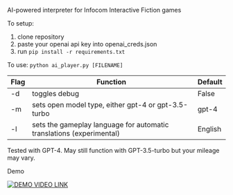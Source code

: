 AI-powered interpreter for Infocom Interactive Fiction games

To setup:
1. clone repository
2. paste your openai api key into openai_creds.json
3. run ```pip install -r requirements.txt```

To use:
```python ai_player.py [FILENAME]```

|Flag|Function|Default|
|-|-|-|
|-d|toggles debug|False|
|-m|sets open model type, either gpt-4 or gpt-3.5-turbo|gpt-4|
|-l|sets the gameplay language for automatic translations (experimental)|English|

Tested with GPT-4. May still function with GPT-3.5-turbo but your mileage may vary.

Demo

[![DEMO VIDEO LINK](https://img.youtube.com/vi/JHzeb39VqkM/0.jpg)](https://www.youtube.com/watch?v=JHzeb39VqkM)
